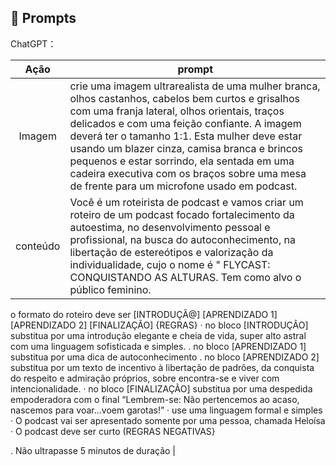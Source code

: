 ## 🧠 Prompts


ChatGPT：

|   Ação   | prompt                                                                                                                                                                                                                                                                         |
| :------: | ------------------------------------------------------------------------------------------------------------------------------------------------------------------------------------------------------------------------------------------------------------------------------ |
|  Imagem  | crie uma imagem ultrarealista de uma mulher branca, olhos castanhos, cabelos bem curtos e grisalhos com uma franja lateral, olhos orientais, traços delicados e com uma feição confiante. A imagem deverá ter o tamanho 1:1. Esta mulher deve estar usando um blazer cinza, camisa branca e brincos pequenos e estar sorrindo, ela sentada em uma cadeira executiva com os braços sobre uma mesa de frente para um microfone usado em podcast.                                                        |
| conteúdo | Você é um roteirista de podcast  e vamos criar um roteiro de um podcast focado fortalecimento da autoestima, no desenvolvimento pessoal e profissional, na busca do autoconhecimento, na libertação de estereótipos e valorização da individualidade, cujo o nome é " FLYCAST: CONQUISTANDO AS ALTURAS. Tem como alvo o público feminino.
o formato do roteiro deve ser
[INTRODUÇÃ@]
[APRENDIZADO 1]
[APRENDIZADO 2]
[FINALIZAÇÃO]
{REGRAS}
· no bloco [INTRODUÇÃO] substitua por uma introdução elegante e cheia de vida, super alto astral com uma linguagem sofisticada e simples.
. no bloco [APRENDIZADO 1] substitua por uma dica de autoconhecimento
. no bloco [APRENDIZADO 2] substitua por um texto de incentivo à libertação de padrões, da conquista do respeito e admiração próprios, sobre encontra-se e viver com intencionalidade.
· no bloco [FINALIZAÇÃO] substitua por uma despedida empoderadora com o final “Lembrem-se: Não pertencemos ao acaso, nascemos para voar...voem garotas!”
· use uma linguagem formal e simples
· O podcast vai ser apresentado somente por uma pessoa, chamada Heloísa
· O podcast deve ser curto
(REGRAS NEGATIVAS}

. Não ultrapasse 5 minutos de duração
|

